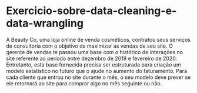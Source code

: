 # Exercicio-sobre-data-cleaning-e-data-wrangling
A Beauty Co, uma loja online de venda cosméticos, contratou seus  serviços de consultoria com o objetivo de maximizar as vendas de seu  site. O gerente de vendas te passou uma base com o histórico de  interações no site referente ao período entre dezembro de 2019 e  fevereiro de 2020. Entretanto, esta base fornecida precisa ser  estruturada para criação um modelo estatístico no futuro que o ajude  no aumento do faturamento.  Para cada cliente que entrou no site durante o mês, o seu modelo  deve prever se ele retornará ao site para comprar algo no mês  seguinte ou não.
